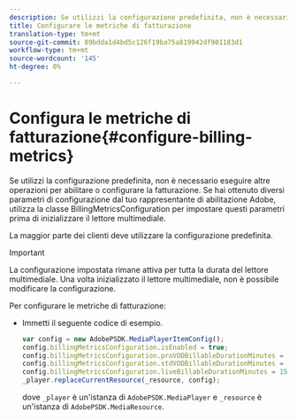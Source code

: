 ```yaml
---
description: Se utilizzi la configurazione predefinita, non è necessario eseguire altre operazioni per abilitare o configurare la fatturazione. Se hai ottenuto diversi parametri di configurazione dal tuo rappresentante di abilitazione Adobe, utilizza la classe BillingMetricsConfiguration per impostare questi parametri prima di inizializzare il lettore multimediale.
title: Configurare le metriche di fatturazione
translation-type: tm+mt
source-git-commit: 89bdda1d4bd5c126f19ba75a819942df901183d1
workflow-type: tm+mt
source-wordcount: '145'
ht-degree: 0%

---
```



# Configura le metriche di fatturazione{#configure-billing-metrics}

Se utilizzi la configurazione predefinita, non è necessario eseguire altre operazioni per abilitare o configurare la fatturazione. Se hai ottenuto diversi parametri di configurazione dal tuo rappresentante di abilitazione Adobe, utilizza la classe BillingMetricsConfiguration per impostare questi parametri prima di inizializzare il lettore multimediale.

La maggior parte dei clienti deve utilizzare la configurazione predefinita.

>[!IMPORTANT]
>
>La configurazione impostata rimane attiva per tutta la durata del lettore multimediale. Una volta inizializzato il lettore multimediale, non è possibile modificare la configurazione.

Per configurare le metriche di fatturazione:

* Immetti il seguente codice di esempio.

   ```js
   var config = new AdobePSDK.MediaPlayerItemConfig(); 
   config.billingMetricsConfiguration.isEnabled = true; 
   config.billingMetricsConfiguration.proVODBillableDurationMinutes = 60; 
   config.billingMetricsConfiguration.stdVODBillableDurationMinutes = 30; 
   config.billingMetricsConfiguration.liveBillableDurationMinutes = 15; 
   _player.replaceCurrentResource(_resource, config);
   ```

   dove `_player` è un&#39;istanza di `AdobePSDK.MediaPlayer` e `_resource` è un&#39;istanza di `AdobePSDK.MediaResource`.

